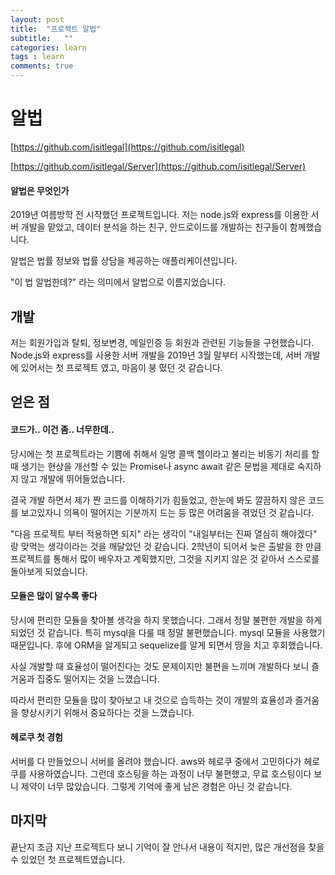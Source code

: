 ```yaml
---
layout: post
title:  "프로젝트 알법"
subtitle:   ""
categories: learn
tags : learn
comments: true
---
```

# 알법

[https://github.com/isitlegal](https://github.com/isitlegal)

[https://github.com/isitlegal/Server](https://github.com/isitlegal/Server)

#### 알법은 무엇인가

 2019년 여름방학 전 시작했던 프로젝트입니다. 저는 node.js와 express를 이용한 서버 개발을 맡았고, 데이터 분석을 하는 친구, 안드로이드를 개발하는 친구들이 함께했습니다.

알법은 법률 정보와 법률 상담을 제공하는 애플리케이션입니다.

"이 법 알법한데?" 라는 의미에서 알법으로 이름지었습니다.



## 개발

저는 회원가입과 탈퇴, 정보변경, 메일인증 등 회원과 관련된 기능들을 구현했습니다. Node.js와 express를 사용한 서버 개발을 2019년 3월 말부터 시작했는데, 서버 개발에 있어서는 첫 프로젝트 였고, 마음이 붕 떴던 것 같습니다.



## 얻은 점

#### 코드가.. 이건 좀.. 너무한데..

당시에는 첫 프로젝트라는 기쁨에 취해서 일명 콜백 헬이라고 불리는 비동기 처리를 할 때 생기는 현상을 개선할 수 있는 Promise나 async await 같은 문법을 제대로 숙지하지 않고 개발에 뛰어들었습니다.

결국 개발 하면서 제가 짠 코드를 이해하기가 힘들었고, 한눈에 봐도 깔끔하지 않은 코드를 보고있자니 의욕이 떨어지는 기분까지 드는 등 많은 어려움을 겪었던 것 같습니다.

"다음 프로젝트 부터 적용하면 되지" 라는 생각이 "내일부터는 진짜 열심히 해야겠다" 랑 맞먹는 생각이라는 것을 깨달았던 것 같습니다. 2학년이 되어서 늦은 출발을 한 만큼 프로젝트를 통해서 많이 배우자고 계획했지만, 그것을 지키지 않은 것 같아서 스스로를 돌아보게 되었습니다.

#### 모듈은 많이 알수록 좋다

당시에 편리한 모듈을 찾아볼 생각을 하지 못했습니다. 그래서 정말 불편한 개발을 하게 되었던 것 같습니다. 특히 mysql을 다룰 때 정말 불편했습니다. mysql 모듈을 사용했기 때문입니다. 후에 ORM을 알게되고 sequelize를 알게 되면서 땅을 치고 후회했습니다.

사실 개발할 때 효율성이 떨어진다는 것도 문제이지만 불편을 느끼며 개발하다 보니 즐거움과 집중도 떨어지는 것을 느꼈습니다.

따라서 편리한 모듈을 많이 찾아보고 내 것으로 습득하는 것이 개발의 효율성과 즐거움을 향상시키기 위해서 중요하다는 것을 느꼈습니다.

#### 헤로쿠 첫 경험

서버를 다 만들었으니 서버를 올려야 했습니다. aws와 헤로쿠 중에서 고민하다가 헤로쿠를 사용하였습니다. 그런데 호스팅을 하는 과정이 너무 불편했고, 무료 호스팅이다 보니 제약이 너무 많았습니다. 그렇게 기억에 좋게 남은 경험은 아닌 것 같습니다.

## 마지막

끝난지 조금 지난 프로젝트다 보니 기억이 잘 안나서 내용이 적지만, 많은 개선점을 찾을 수 있었던 첫 프로젝트였습니다.
